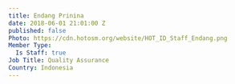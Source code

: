 ```yaml
---
title: Endang Prinina
date: 2018-06-01 21:01:00 Z
published: false
Photo: https://cdn.hotosm.org/website/HOT_ID_Staff_Endang.png
Member Type:
  Is Staff: true
Job Title: Quality Assurance
Country: Indonesia
---
```


